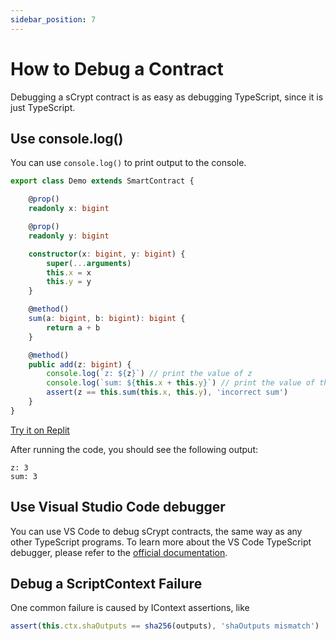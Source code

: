 ```yaml
---
sidebar_position: 7
---
```


# How to Debug a Contract

Debugging a sCrypt contract is as easy as debugging TypeScript, since it is just TypeScript.


## Use console.log()

You can use `console.log()` to print output to the console.


```ts
export class Demo extends SmartContract {

    @prop()
    readonly x: bigint

    @prop()
    readonly y: bigint

    constructor(x: bigint, y: bigint) {
        super(...arguments)
        this.x = x
        this.y = y
    }

    @method()
    sum(a: bigint, b: bigint): bigint {
        return a + b
    }

    @method()
    public add(z: bigint) {
        console.log(`z: ${z}`) // print the value of z
        console.log(`sum: ${this.x + this.y}`) // print the value of this.x + this.y
        assert(z == this.sum(this.x, this.y), 'incorrect sum')
    }
}
```
[Try it on Replit](https://replit.com/@msinkec/scryptTS-console-logging)

After running the code, you should see the following output:

```
z: 3
sum: 3
```


## Use Visual Studio Code debugger

You can use VS Code to debug sCrypt contracts, the same way as any other TypeScript programs. To learn more about the VS Code TypeScript debugger, please refer to the [official documentation](https://code.visualstudio.com/docs/TypeScript/TypeScript-debugging).

## Debug a ScriptContext Failure
One common failure is caused by IContext assertions, like
```typescript
assert(this.ctx.shaOutputs == sha256(outputs), 'shaOutputs mismatch')
```

